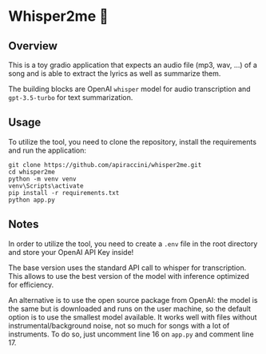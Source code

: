 # Whisper2me 🤫

## Overview

This is a toy gradio application that expects an audio file (mp3, wav, ...) of a song and is able to extract the lyrics as well as summarize them.

The building blocks are OpenAI `whisper` model for audio transcription and `gpt-3.5-turbo` for text summarization.

## Usage

To utilize the tool, you need to clone the repository, install the requirements and run the application:

```
git clone https://github.com/apiraccini/whisper2me.git
cd whisper2me
python -m venv venv
venv\Scripts\activate
pip install -r requirements.txt
python app.py
```

## Notes

In order to utilize the tool, you need to create a `.env` file in the root directory and store your OpenAI API Key inside!

The base version uses the standard API call to whisper for transcription. This allows to use the best version of the model with inference optimized for efficiency. 

An alternative is to use the open source package from OpenAI: the model is the same but is downloaded and runs on the user machine, so the default option is to use the smallest model available. It works well with files without instrumental/background noise, not so much for songs with a lot of instruments. To do so, just uncomment line 16 on `app.py` and comment line 17.
